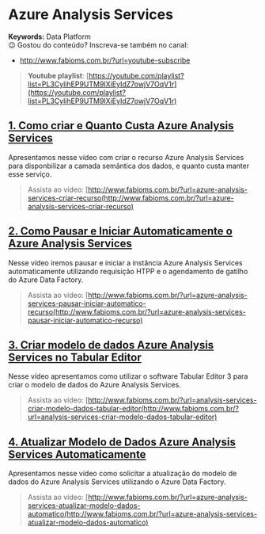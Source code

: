 # Azure Analysis Services  
**Keywords:** Data Platform  
😉 Gostou do conteúdo? Inscreva-se também no canal:  
* http://www.fabioms.com.br/?url=youtube-subscribe
> **Youtube playlist**: [https://youtube.com/playlist?list=PL3CylihEP9UTM9IXiEyIdZ7owjV7OqV1r](https://youtube.com/playlist?list=PL3CylihEP9UTM9IXiEyIdZ7owjV7OqV1r)  
## [1. Como criar e Quanto Custa Azure Analysis Services ](/azure-analysis-services-criar-recurso.md)
Apresentamos nesse vídeo com criar o recurso Azure Analysis Services para disponbilizar a camada semântica dos dados, e quanto custa manter esse serviço.
> Assista ao vídeo: [http://www.fabioms.com.br/?url=azure-analysis-services-criar-recurso(http://www.fabioms.com.br/?url=azure-analysis-services-criar-recurso)
## [2. Como Pausar e Iniciar Automaticamente o Azure Analysis Services](/azure-analysis-services-pausar-iniciar-automatico-recurso.md)
Nesse vídeo iremos pausar e iniciar a instância Azure Analysis Services automaticamente utilizando requisição HTPP e o agendamento de gatilho do Azure Data Factory.
> Assista ao vídeo: [http://www.fabioms.com.br/?url=azure-analysis-services-pausar-iniciar-automatico-recurso(http://www.fabioms.com.br/?url=azure-analysis-services-pausar-iniciar-automatico-recurso)
## [3. Criar modelo de dados Azure Analysis Services no Tabular Editor](/analysis-services-criar-modelo-dados-tabular-editor.md)
Nesse vídeo apresentamos como utilizar o software Tabular Editor 3 para criar o modelo de dados do Azure Analysis Services.
> Assista ao vídeo: [http://www.fabioms.com.br/?url=analysis-services-criar-modelo-dados-tabular-editor(http://www.fabioms.com.br/?url=analysis-services-criar-modelo-dados-tabular-editor)
## [4. Atualizar Modelo de Dados Azure Analysis Services Automaticamente](/azure-analysis-services-atualizar-modelo-dados-automatico.md)
Apresentamos nesse vídeo como solicitar a atualização do modelo de dados do Azure Analysis Services utilizando o Azure Data Factory.
> Assista ao vídeo: [http://www.fabioms.com.br/?url=azure-analysis-services-atualizar-modelo-dados-automatico(http://www.fabioms.com.br/?url=azure-analysis-services-atualizar-modelo-dados-automatico)